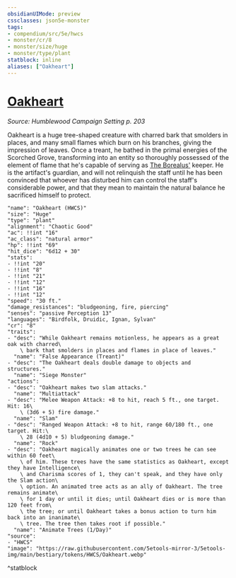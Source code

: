 ```yaml
---
obsidianUIMode: preview
cssclasses: json5e-monster
tags:
- compendium/src/5e/hwcs
- monster/cr/8
- monster/size/huge
- monster/type/plant
statblock: inline
aliases: ["Oakheart"]
---
```

# [Oakheart](Mechanics\bestiary\plant/oakheart-hwcs.md)
*Source: Humblewood Campaign Setting p. 203*  

Oakheart is a huge tree-shaped creature with charred bark that smolders in places, and many small flames which burn on his branches, giving the impression of leaves. Once a treant, he bathed in the primal energies of the Scorched Grove, transforming into an entity so thoroughly possessed of the element of flame that he's capable of serving as [The Borealus'](Mechanics/items/borealus-hwcs.md) keeper. He is the artifact's guardian, and will not relinquish the staff until he has been convinced that whoever has disturbed him can control the staff's considerable power, and that they mean to maintain the natural balance he sacrificed himself to protect.

```statblock
"name": "Oakheart (HWCS)"
"size": "Huge"
"type": "plant"
"alignment": "Chaotic Good"
"ac": !!int "16"
"ac_class": "natural armor"
"hp": !!int "69"
"hit_dice": "6d12 + 30"
"stats":
- !!int "20"
- !!int "8"
- !!int "21"
- !!int "12"
- !!int "16"
- !!int "12"
"speed": "30 ft."
"damage_resistances": "bludgeoning, fire, piercing"
"senses": "passive Perception 13"
"languages": "Birdfolk, Druidic, Ignan, Sylvan"
"cr": "8"
"traits":
- "desc": "While Oakheart remains motionless, he appears as a great oak with charred\
    \ bark that smolders in places and flames in place of leaves."
  "name": "False Appearance (Treant)"
- "desc": "The Oakheart deals double damage to objects and structures."
  "name": "Siege Monster"
"actions":
- "desc": "Oakheart makes two slam attacks."
  "name": "Multiattack"
- "desc": "Melee Weapon Attack: +8 to hit, reach 5 ft., one target. Hit: 16\
    \ (3d6 + 5) fire damage."
  "name": "Slam"
- "desc": "Ranged Weapon Attack: +8 to hit, range 60/180 ft., one target. Hit:\
    \ 28 (4d10 + 5) bludgeoning damage."
  "name": "Rock"
- "desc": "Oakheart magically animates one or two trees he can see within 60 feet\
    \ of him. These trees have the same statistics as Oakheart, except they have Intelligence\
    \ and Charisma scores of 1, they can't speak, and they have only the Slam action\
    \ option. An animated tree acts as an ally of Oakheart. The tree remains animate\
    \ for 1 day or until it dies; until Oakheart dies or is more than 120 feet from\
    \ the tree; or until Oakheart takes a bonus action to turn him back into an inanimate\
    \ tree. The tree then takes root if possible."
  "name": "Animate Trees (1/Day)"
"source":
- "HWCS"
"image": "https://raw.githubusercontent.com/5etools-mirror-3/5etools-img/main/bestiary/tokens/HWCS/Oakheart.webp"
```
^statblock